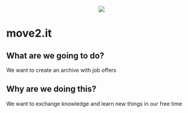 <p align="center">
  <img src="https://github.com/move2-it/wiki/blob/main/assets/icon.png?raw=true">
</p>

# move2.it

## What are we going to do?

We want to create an archive with job offers

## Why are we doing this?

We want to exchange knowledge and learn new things in our free time
